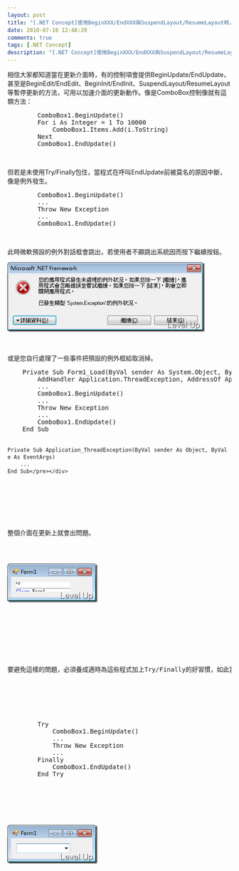 ```yaml
---
layout: post
title: "[.NET Concept]使用BeginXXX/EndXXX與SuspendLayout/ResumeLayout時，考慮加上Try/Finally"
date: 2010-07-18 12:48:29
comments: true
tags: [.NET Concept]
description: "[.NET Concept]使用BeginXXX/EndXXX與SuspendLayout/ResumeLayout時，考慮加上Try/Finally"
---
```

<p>相信大家都知道當在更新介面時，有的控制項會提供BeginUpdate/EndUpdate，甚至是BeginEdit/EndEdit、BeginInit/EndInit、SuspendLayout/ResumeLayout等暫停更新的方法，可用以加速介面的更新動作。像是ComboBox控制像就有這類方法：</p>  <div style="padding-bottom: 0px; margin: 0px; padding-left: 0px; padding-right: 0px; display: inline; float: none; padding-top: 0px" id="scid:812469c5-0cb0-4c63-8c15-c81123a09de7:94f18e86-0a3d-432e-aa2b-ae5e621f7131" class="wlWriterSmartContent"><pre name="code" class="vb">        ComboBox1.BeginUpdate()
        For i As Integer = 1 To 10000
            ComboBox1.Items.Add(i.ToString)
        Next
        ComboBox1.EndUpdate()</pre></div>

<p> </p>

<p>但若是未使用Try/Finally包住，當程式在呼叫EndUpdate前被莫名的原因中斷，像是例外發生。</p>

<div style="padding-bottom: 0px; margin: 0px; padding-left: 0px; padding-right: 0px; display: inline; float: none; padding-top: 0px" id="scid:812469c5-0cb0-4c63-8c15-c81123a09de7:8dab021a-2616-49a5-8c03-e81393914d44" class="wlWriterSmartContent"><pre name="code" class="vb">        ComboBox1.BeginUpdate()
        ...
        Throw New Exception
        ...
        ComboBox1.EndUpdate()</pre></div>

<p> </p>

<p>此時微軟預設的例外對話框會跳出，若使用者不願跳出系統因而按下繼續按鈕。</p>

<p><img style="border-right-width: 0px; border-top-width: 0px; border-bottom-width: 0px; border-left-width: 0px" border="0" alt="image" src="\images\posts\16611\image_thumb_1.png" width="444" height="157" /> </p>

<p> </p>

<p>或是您自行處理了一些事件把預設的例外框給取消掉。</p>

<div style="padding-bottom: 0px; margin: 0px; padding-left: 0px; padding-right: 0px; display: inline; float: none; padding-top: 0px" id="scid:812469c5-0cb0-4c63-8c15-c81123a09de7:ca59e1c0-fe2c-4355-be6c-a80f2a7f6192" class="wlWriterSmartContent"><pre name="code" class="vb">    Private Sub Form1_Load(ByVal sender As System.Object, ByVal e As System.EventArgs) Handles MyBase.Load
        AddHandler Application.ThreadException, AddressOf Application_ThreadException
        ...
        ComboBox1.BeginUpdate()
        ...
        Throw New Exception
        ...
        ComboBox1.EndUpdate()
    End Sub

    Private Sub Application_ThreadException(ByVal sender As Object, ByVal e As EventArgs)
        ...
    End Sub</pre></div>

<p> </p>

<p>整個介面在更新上就會出問題。</p>

<p><img style="border-right-width: 0px; border-top-width: 0px; border-bottom-width: 0px; border-left-width: 0px" border="0" alt="image" src="\images\posts\16611\image_thumb.png" width="203" height="88" /> </p>

<p> </p>

<p>要避免這樣的問題，必須養成適時為這些程式加上Try/Finally的好習慣，如此當中斷發生時就能確保介面仍能正常更新。</p>

<p />

<div style="padding-bottom: 0px; margin: 0px; padding-left: 0px; padding-right: 0px; display: inline; float: none; padding-top: 0px" id="scid:812469c5-0cb0-4c63-8c15-c81123a09de7:bc4a2da5-6a5e-4e5a-b2f0-547678918126" class="wlWriterSmartContent"><pre name="code" class="vb">        Try
            ComboBox1.BeginUpdate()
            ...
            Throw New Exception
            ...
        Finally
            ComboBox1.EndUpdate()
        End Try</pre></div>

<p />

<p><img style="border-right-width: 0px; border-top-width: 0px; border-bottom-width: 0px; border-left-width: 0px" border="0" alt="image" src="\images\posts\16611\image_thumb_2.png" width="203" height="88" /></p>